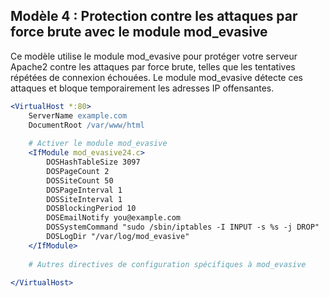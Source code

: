 ## Modèle 4 : Protection contre les attaques par force brute avec le module mod_evasive

Ce modèle utilise le module mod_evasive pour protéger votre serveur Apache2 contre les attaques par force brute, telles que les tentatives répétées de connexion échouées. Le module mod_evasive détecte ces attaques et bloque temporairement les adresses IP offensantes.

```apache
<VirtualHost *:80>
    ServerName example.com
    DocumentRoot /var/www/html
    
    # Activer le module mod_evasive
    <IfModule mod_evasive24.c>
        DOSHashTableSize 3097
        DOSPageCount 2
        DOSSiteCount 50
        DOSPageInterval 1
        DOSSiteInterval 1
        DOSBlockingPeriod 10
        DOSEmailNotify you@example.com
        DOSSystemCommand "sudo /sbin/iptables -I INPUT -s %s -j DROP"
        DOSLogDir "/var/log/mod_evasive"
    </IfModule>
    
    # Autres directives de configuration spécifiques à mod_evasive
    
</VirtualHost>
